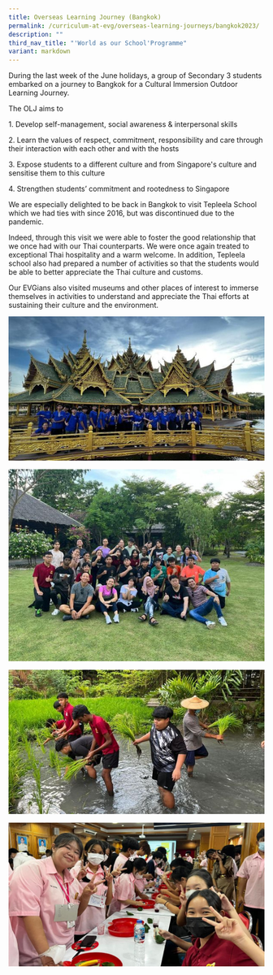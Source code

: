 ```yaml
---
title: Overseas Learning Journey (Bangkok)
permalink: /curriculum-at-evg/overseas-learning-journeys/bangkok2023/
description: ""
third_nav_title: "'World as our School'Programme"
variant: markdown
---
```

During the last week of the June holidays, a group of Secondary 3 students embarked on a journey to Bangkok for a Cultural Immersion Outdoor Learning Journey.

The OLJ aims to

1\. Develop self-management, social awareness & interpersonal skills

2\. Learn the values of respect, commitment, responsibility and care through their interaction with each other and with the hosts

3\. Expose students to a different culture and from Singapore's culture and sensitise them to this culture

4\. Strengthen students’ commitment and rootedness to Singapore

We are especially delighted to be back in Bangkok to visit Tepleela School which we had ties with since 2016, but was discontinued due to the pandemic. 

Indeed, through this visit we were able to foster the good relationship that we once had with our Thai counterparts. We were once again treated to exceptional Thai hospitality and a warm welcome. In addition, Tepleela school also had prepared a number of activities so that the students would be able to better appreciate the Thai culture and customs.

Our EVGians also visited museums and other places of interest to immerse themselves in activities to understand and appreciate the Thai efforts at sustaining their culture and the environment.

![](/images/bangkok%20olj1.jpg)

![](/images/bangkok%20olj2.jpg)

![](/images/bangkok%20olj3.jpg)

![](/images/bangkok%20olj4.jpg)